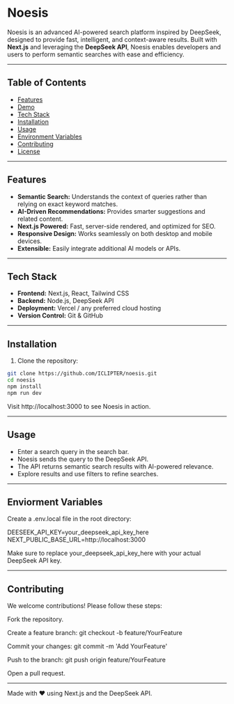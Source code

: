 # Noesis

Noesis is an advanced AI-powered search platform inspired by DeepSeek, designed to provide fast, intelligent, and context-aware results. Built with **Next.js** and leveraging the **DeepSeek API**, Noesis enables developers and users to perform semantic searches with ease and efficiency.

---

## Table of Contents

- [Features](#features)
- [Demo](#demo)
- [Tech Stack](#tech-stack)
- [Installation](#installation)
- [Usage](#usage)
- [Environment Variables](#environment-variables)
- [Contributing](#contributing)
- [License](#license)

---

## Features

- **Semantic Search:** Understands the context of queries rather than relying on exact keyword matches.
- **AI-Driven Recommendations:** Provides smarter suggestions and related content.
- **Next.js Powered:** Fast, server-side rendered, and optimized for SEO.
- **Responsive Design:** Works seamlessly on both desktop and mobile devices.
- **Extensible:** Easily integrate additional AI models or APIs.

---

## Tech Stack

- **Frontend:** Next.js, React, Tailwind CSS
- **Backend:** Node.js, DeepSeek API
- **Deployment:** Vercel / any preferred cloud hosting
- **Version Control:** Git & GitHub

---

## Installation

1. Clone the repository:

```bash
git clone https://github.com/ICLIPTER/noesis.git
cd noesis
npm install
npm run dev
```
Visit http://localhost:3000 to see Noesis in action.

---

## Usage

<ul>
  <li>Enter a search query in the search bar.</li>
  <li>Noesis sends the query to the DeepSeek API.</li>
  <li>The API returns semantic search results with AI-powered relevance.</li>
  <li>Explore results and use filters to refine searches.</li>
</ul>

---

## Enviorment Variables
Create a .env.local file in the root directory:

DEESEEK_API_KEY=your_deepseek_api_key_here
NEXT_PUBLIC_BASE_URL=http://localhost:3000

Make sure to replace your_deepseek_api_key_here with your actual DeepSeek API key.

---

## Contributing
We welcome contributions! Please follow these steps:

Fork the repository.

Create a feature branch: git checkout -b feature/YourFeature

Commit your changes: git commit -m 'Add YourFeature'

Push to the branch: git push origin feature/YourFeature

Open a pull request.

---

Made with ❤️ using Next.js and the DeepSeek API.




